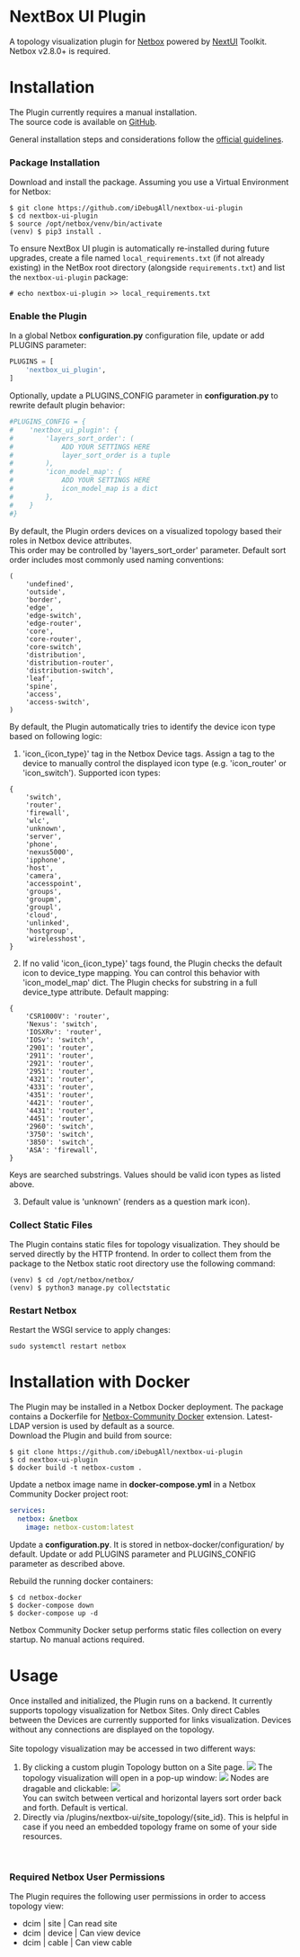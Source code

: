 # NextBox UI Plugin

A topology visualization plugin for [Netbox](https://github.com/netbox-community/netbox) powered by [NextUI](https://developer.cisco.com/site/neXt/) Toolkit. Netbox v2.8.0+ is required.

# Installation
The Plugin currently requires a manual installation.<br/>
The source code is available on [GitHub](https://github.com/iDebugAll/nextbox-ui-plugin).

General installation steps and considerations follow the [official guidelines](https://netbox.readthedocs.io/en/stable/plugins/).

### Package Installation
Download and install the package. Assuming you use a Virtual Environment for Netbox:
```
$ git clone https://github.com/iDebugAll/nextbox-ui-plugin
$ cd nextbox-ui-plugin
$ source /opt/netbox/venv/bin/activate
(venv) $ pip3 install .
```

To ensure NextBox UI plugin is automatically re-installed during future upgrades, create a file named `local_requirements.txt` (if not already existing) in the NetBox root directory (alongside `requirements.txt`) and list the `nextbox-ui-plugin` package:

```no-highlight
# echo nextbox-ui-plugin >> local_requirements.txt
```

### Enable the Plugin
In a global Netbox **configuration.py** configuration file, update or add PLUGINS parameter:
```python
PLUGINS = [
    'nextbox_ui_plugin',
]
```

Optionally, update a PLUGINS_CONFIG parameter in **configuration.py** to rewrite default plugin behavior:
```python
#PLUGINS_CONFIG = {
#    'nextbox_ui_plugin': {
#        'layers_sort_order': (
#            ADD YOUR SETTINGS HERE
#            layer_sort_order is a tuple
#        ),
#        'icon_model_map': {
#            ADD YOUR SETTINGS HERE
#            icon_model_map is a dict
#        },
#    }
#}
```
By default, the Plugin orders devices on a visualized topology based their roles in Netbox device attributes.<br/> This order may be controlled by 'layers_sort_order' parameter. Default sort order includes most commonly used naming conventions:
```
(
    'undefined',
    'outside',
    'border',
    'edge',
    'edge-switch',
    'edge-router',
    'core',
    'core-router',
    'core-switch',
    'distribution',
    'distribution-router',
    'distribution-switch',
    'leaf',
    'spine',
    'access',
    'access-switch',
)
```

By default, the Plugin automatically tries to identify the device icon type based on following logic:
1. 'icon_{icon_type}' tag in the Netbox Device tags.
   Assign a tag to the device to manually control the displayed icon type (e.g. 'icon_router' or 'icon_switch').
   Supported icon types:
```
{
    'switch',
    'router',
    'firewall',
    'wlc',
    'unknown',
    'server',
    'phone',
    'nexus5000',
    'ipphone',
    'host',
    'camera',
    'accesspoint',
    'groups',
    'groupm',
    'groupl',
    'cloud',
    'unlinked',
    'hostgroup',
    'wirelesshost',
}
```
2. If no valid 'icon_{icon_type}' tags found, the Plugin checks the default icon to device_type mapping. You can control this behavior with 'icon_model_map' dict. The Plugin checks for substring in a full device_type attribute. Default mapping:

```
{
    'CSR1000V': 'router',
    'Nexus': 'switch',
    'IOSXRv': 'router',
    'IOSv': 'switch',
    '2901': 'router',
    '2911': 'router',
    '2921': 'router',
    '2951': 'router',
    '4321': 'router',
    '4331': 'router',
    '4351': 'router',
    '4421': 'router',
    '4431': 'router',
    '4451': 'router',
    '2960': 'switch',
    '3750': 'switch',
    '3850': 'switch',
    'ASA': 'firewall',
}
```
Keys are searched substrings. Values should be valid icon types as listed above.

3. Default value is 'unknown' (renders as a question mark icon).

### Collect Static Files
The Plugin contains static files for topology visualization. They should be served directly by the HTTP frontend. In order to collect them from the package to the Netbox static root directory use the following command:
```
(venv) $ cd /opt/netbox/netbox/
(venv) $ python3 manage.py collectstatic
```

### Restart Netbox
Restart the WSGI service to apply changes:
```
sudo systemctl restart netbox
```

# Installation with Docker
The Plugin may be installed in a Netbox Docker deployment. 
The package contains a Dockerfile for [Netbox-Community Docker](https://github.com/netbox-community/netbox-docker) extension. Latest-LDAP version is used by default as a source.<br/>
Download the Plugin and build from source:
```
$ git clone https://github.com/iDebugAll/nextbox-ui-plugin
$ cd nextbox-ui-plugin
$ docker build -t netbox-custom .
```
Update a netbox image name in **docker-compose.yml** in a Netbox Community Docker project root:
```yaml
services:
  netbox: &netbox
    image: netbox-custom:latest
```
Update a **configuration.py**. It is stored in netbox-docker/configuration/ by default. Update or add PLUGINS parameter and PLUGINS_CONFIG parameter as described above.

Rebuild the running docker containers:
```
$ cd netbox-docker
$ docker-compose down
$ docker-compose up -d
```
Netbox Community Docker setup performs static files collection on every startup. No manual actions required.

# Usage

Once installed and initialized, the Plugin runs on a backend. It currently supports topology visualization for Netbox Sites. Only direct Cables between the Devices are currently supported for links visualization. Devices without any connections are displayed on the topology.<br/>
<br/>
Site topology visualization may be accessed in two different ways:
1. By clicking a custom plugin Topology button on a Site page.
![](samples/sample_topology_button.png)
The topology visualization will open in a pop-up window:
![](samples/sample_topology_view.png)
Nodes are dragable and clickable:
![](samples/sample_node_tooltip_content.png)<br/>
You can switch between vertical and horizontal layers sort order back and forth. Default is vertical.<br/>
2. Directly via /plugins/nextbox-ui/site_topology/{site_id}. This is helpful in case if you need an embedded topology frame on some of your side resources.
<br/>

### Required Netbox User Permissions
The Plugin requires the following user permissions in order to access topology view:

  - dcim | site   | Can read site
  - dcim | device | Can view device
  - dcim | cable  | Can view cable